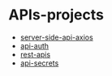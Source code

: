 # APIs-projects

- [server-side-api-axios](https://github.com/devliwa/server-side-api-axios)
- [api-auth](https://github.com/devliwa/api-auth)
- [rest-apis](https://github.com/devliwa/rest-apis)
- [api-secrets](https://github.com/devliwa/api-secrets)
